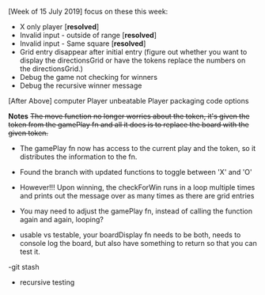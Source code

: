 [Week of 15 July 2019]
focus on these this week:
* X only player [**resolved**]
* Invalid input - outside of range [**resolved**]
* Invalid input - Same square [**resolved**]
* Grid entry disappear after initial entry (figure out whether you want to display the directionsGrid or have the tokens replace the numbers on the directionsGrid.)
* Debug the game not checking for winners
* Debug the recursive winner message

[After Above]
computer Player
unbeatable Player
packaging code options

**Notes**
~~The move function no longer worries about the token, it's given the token from the gamePlay fn and all it does is to replace the board with the given token.~~

- The gamePlay fn now has access to the current play and the token, so it distributes the information to the fn.
- Found the branch with updated functions to toggle between 'X' and 'O'
- However!!! Upon winning, the checkForWin runs in a loop multiple times and prints out the message over as many times as there are grid entries

- You may need to adjust the gamePlay fn, instead of calling the function again and again, looping?

- usable vs testable, your boardDisplay fn needs to be both, needs to console log the board, but also have something to return so that you can test it.

-git stash

- recursive testing
